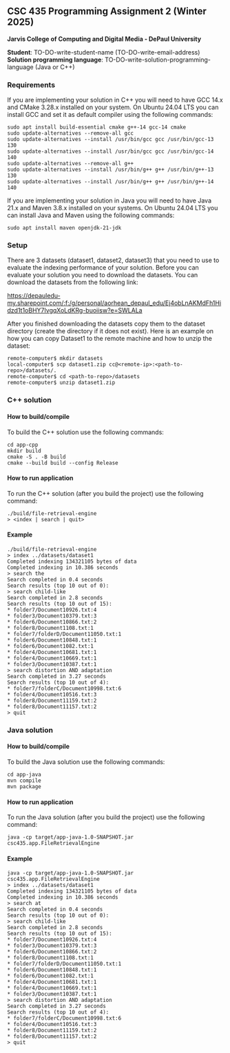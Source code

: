 ## CSC 435 Programming Assignment 2 (Winter 2025)
**Jarvis College of Computing and Digital Media - DePaul University**

**Student**: TO-DO-write-student-name (TO-DO-write-email-address)  
**Solution programming language**: TO-DO-write-solution-programming-language (Java or C++)

### Requirements

If you are implementing your solution in C++ you will need to have GCC 14.x and CMake 3.28.x installed on your system.
On Ubuntu 24.04 LTS you can install GCC and set it as default compiler using the following commands:

```
sudo apt install build-essential cmake g++-14 gcc-14 cmake
sudo update-alternatives --remove-all gcc
sudo update-alternatives --install /usr/bin/gcc gcc /usr/bin/gcc-13 130
sudo update-alternatives --install /usr/bin/gcc gcc /usr/bin/gcc-14 140
sudo update-alternatives --remove-all g++
sudo update-alternatives --install /usr/bin/g++ g++ /usr/bin/g++-13 130
sudo update-alternatives --install /usr/bin/g++ g++ /usr/bin/g++-14 140
```

If you are implementing your solution in Java you will need to have Java 21.x and Maven 3.8.x installed on your systems.
On Ubuntu 24.04 LTS you can install Java and Maven using the following commands:

```
sudo apt install maven openjdk-21-jdk
```

### Setup

There are 3 datasets (dataset1, dataset2, dataset3) that you need to use to evaluate the indexing performance of your solution.
Before you can evaluate your solution you need to download the datasets.
You can download the datasets from the following link:

https://depauledu-my.sharepoint.com/:f:/g/personal/aorhean_depaul_edu/Ej4obLnAKMdFh1Hidzd1t1oBHY7IvgqXoLdKRg-buoiisw?e=SWLALa

After you finished downloading the datasets copy them to the dataset directory (create the directory if it does not exist).
Here is an example on how you can copy Dataset1 to the remote machine and how to unzip the dataset:

```
remote-computer$ mkdir datasets
local-computer$ scp dataset1.zip cc@<remote-ip>:<path-to-repo>/datasets/.
remote-computer$ cd <path-to-repo>/datasets
remote-computer$ unzip dataset1.zip
```

### C++ solution
#### How to build/compile

To build the C++ solution use the following commands:
```
cd app-cpp
mkdir build
cmake -S . -B build
cmake --build build --config Release
```

#### How to run application

To run the C++ solution (after you build the project) use the following command:
```
./build/file-retrieval-engine
> <index | search | quit>
```

#### Example

```
./build/file-retrieval-engine
> index ../datasets/dataset1
Completed indexing 134321105 bytes of data
Completed indexing in 10.386 seconds
> search the
Search completed in 0.4 seconds
Search results (top 10 out of 0):
> search child-like
Search completed in 2.8 seconds
Search results (top 10 out of 15):
* folder7/Document10926.txt:4
* folder3/Document10379.txt:3
* folder6/Document10866.txt:2
* folder8/Document1108.txt:1
* folder7/folderD/Document11050.txt:1
* folder6/Document10848.txt:1
* folder6/Document1082.txt:1
* folder4/Document10681.txt:1
* folder4/Document10669.txt:1
* folder3/Document10387.txt:1
> search distortion AND adaptation
Search completed in 3.27 seconds
Search results (top 10 out of 4):
* folder7/folderC/Document10998.txt:6
* folder4/Document10516.txt:3
* folder8/Document11159.txt:2
* folder8/Document11157.txt:2
> quit
```

### Java solution
#### How to build/compile

To build the Java solution use the following commands:
```
cd app-java
mvn compile
mvn package
```

#### How to run application

To run the Java solution (after you build the project) use the following command:
```
java -cp target/app-java-1.0-SNAPSHOT.jar csc435.app.FileRetrievalEngine
```

#### Example

```
java -cp target/app-java-1.0-SNAPSHOT.jar csc435.app.FileRetrievalEngine
> index ../datasets/dataset1
Completed indexing 134321105 bytes of data
Completed indexing in 10.386 seconds
> search at
Search completed in 0.4 seconds
Search results (top 10 out of 0):
> search child-like
Search completed in 2.8 seconds
Search results (top 10 out of 15):
* folder7/Document10926.txt:4
* folder3/Document10379.txt:3
* folder6/Document10866.txt:2
* folder8/Document1108.txt:1
* folder7/folderD/Document11050.txt:1
* folder6/Document10848.txt:1
* folder6/Document1082.txt:1
* folder4/Document10681.txt:1
* folder4/Document10669.txt:1
* folder3/Document10387.txt:1
> search distortion AND adaptation
Search completed in 3.27 seconds
Search results (top 10 out of 4):
* folder7/folderC/Document10998.txt:6
* folder4/Document10516.txt:3
* folder8/Document11159.txt:2
* folder8/Document11157.txt:2
> quit
```